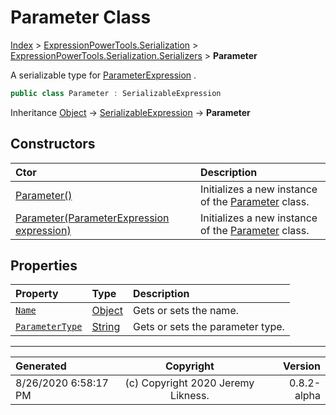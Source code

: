 ﻿# Parameter Class

[Index](../index.md) > [ExpressionPowerTools.Serialization](ExpressionPowerTools.Serialization.a.md) > [ExpressionPowerTools.Serialization.Serializers](ExpressionPowerTools.Serialization.Serializers.n.md) > **Parameter**

A serializable type for [ParameterExpression](https://docs.microsoft.com/dotnet/api/system.linq.expressions.parameterexpression) .

```csharp
public class Parameter : SerializableExpression
```

Inheritance [Object](https://docs.microsoft.com/dotnet/api/system.object) → [SerializableExpression](ExpressionPowerTools.Serialization.Serializers.SerializableExpression.cs.md) → **Parameter**

## Constructors

| Ctor | Description |
| :-- | :-- |
| [Parameter()](ExpressionPowerTools.Serialization.Serializers.Parameter.ctor.md#parameter) | Initializes a new instance of the [Parameter](ExpressionPowerTools.Serialization.Serializers.Parameter.cs.md) class. |
| [Parameter(ParameterExpression expression)](ExpressionPowerTools.Serialization.Serializers.Parameter.ctor.md#parameterparameterexpression-expression) | Initializes a new instance of the [Parameter](ExpressionPowerTools.Serialization.Serializers.Parameter.cs.md) class. |
## Properties

| Property | Type | Description |
| :-- | :-- | :-- |
| [`Name`](ExpressionPowerTools.Serialization.Serializers.Parameter.Name.prop.md) | [Object](https://docs.microsoft.com/dotnet/api/system.object) | Gets or sets the name. |
| [`ParameterType`](ExpressionPowerTools.Serialization.Serializers.Parameter.ParameterType.prop.md) | [String](https://docs.microsoft.com/dotnet/api/system.string) | Gets or sets the parameter type. |


---

| Generated | Copyright | Version |
| :-- | :-: | --: |
| 8/26/2020 6:58:17 PM | (c) Copyright 2020 Jeremy Likness. | 0.8.2-alpha |
